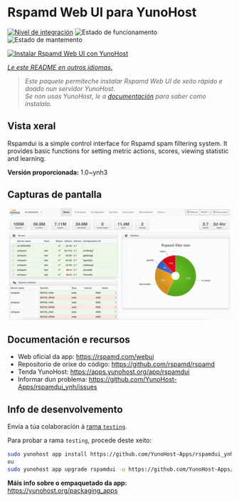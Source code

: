 <!--
NOTA: Este README foi creado automáticamente por <https://github.com/YunoHost/apps/tree/master/tools/readme_generator>
NON debe editarse manualmente.
-->

# Rspamd Web UI para YunoHost

[![Nivel de integración](https://dash.yunohost.org/integration/rspamdui.svg)](https://dash.yunohost.org/appci/app/rspamdui) ![Estado de funcionamento](https://ci-apps.yunohost.org/ci/badges/rspamdui.status.svg) ![Estado de mantemento](https://ci-apps.yunohost.org/ci/badges/rspamdui.maintain.svg)

[![Instalar Rspamd Web UI con YunoHost](https://install-app.yunohost.org/install-with-yunohost.svg)](https://install-app.yunohost.org/?app=rspamdui)

*[Le este README en outros idiomas.](./ALL_README.md)*

> *Este paquete permíteche instalar Rspamd Web UI de xeito rápido e doado nun servidor YunoHost.*  
> *Se non usas YunoHost, le a [documentación](https://yunohost.org/install) para saber como instalalo.*

## Vista xeral

Rspamdui is a simple control interface for Rspamd spam filtering system. It provides basic functions for setting metric actions, scores, viewing statistic and learning.

**Versión proporcionada:** 1.0~ynh3

## Capturas de pantalla

![Captura de pantalla de Rspamd Web UI](./doc/screenshots/screenshot.png)

## Documentación e recursos

- Web oficial da app: <https://rspamd.com/webui>
- Repositorio de orixe do código: <https://github.com/rspamd/rspamd>
- Tenda YunoHost: <https://apps.yunohost.org/app/rspamdui>
- Informar dun problema: <https://github.com/YunoHost-Apps/rspamdui_ynh/issues>

## Info de desenvolvemento

Envía a túa colaboración á [rama `testing`](https://github.com/YunoHost-Apps/rspamdui_ynh/tree/testing).

Para probar a rama `testing`, procede deste xeito:

```bash
sudo yunohost app install https://github.com/YunoHost-Apps/rspamdui_ynh/tree/testing --debug
ou
sudo yunohost app upgrade rspamdui -u https://github.com/YunoHost-Apps/rspamdui_ynh/tree/testing --debug
```

**Máis info sobre o empaquetado da app:** <https://yunohost.org/packaging_apps>

